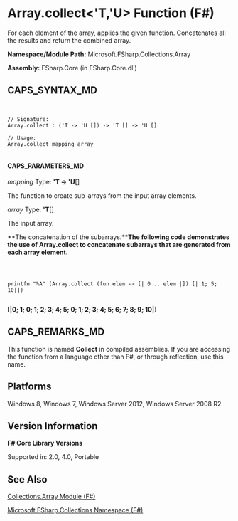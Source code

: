 # Array.collect<'T,'U> Function (F#)

For each element of the array, applies the given function. Concatenates all the results and return the combined array.

**Namespace/Module Path:** Microsoft.FSharp.Collections.Array

**Assembly:** FSharp.Core (in FSharp.Core.dll)


## CAPS_SYNTAX_MD



```


// Signature:
Array.collect : ('T -> 'U []) -> 'T [] -> 'U []

// Usage:
Array.collect mapping array


```



#### CAPS_PARAMETERS_MD
*mapping*
Type: **'T -&gt; 'U**[[]](http://msdn.microsoft.com/en-us/library/def20292-9aae-4596-9275-b94e594f8493)


The function to create sub-arrays from the input array elements.


*array*
Type: **'T**[[]](http://msdn.microsoft.com/en-us/library/def20292-9aae-4596-9275-b94e594f8493)


The input array.



**The concatenation of the subarrays.****The following code demonstrates the use of Array.collect to concatenate subarrays that are generated from each array element.**


```



printfn "%A" (Array.collect (fun elem -> [| 0 .. elem |]) [| 1; 5; 10|])


```



**[|0; 1; 0; 1; 2; 3; 4; 5; 0; 1; 2; 3; 4; 5; 6; 7; 8; 9; 10|]**
## CAPS_REMARKS_MD
This function is named **Collect** in compiled assemblies. If you are accessing the function from a language other than F#, or through reflection, use this name.


## Platforms
Windows 8, Windows 7, Windows Server 2012, Windows Server 2008 R2


## Version Information
**F# Core Library Versions**

Supported in: 2.0, 4.0, Portable




## See Also
[Collections.Array Module &#40;F&#35;&#41;](Collections.Array+Module+%28F%23%29.md)

[Microsoft.FSharp.Collections Namespace &#40;F&#35;&#41;](Microsoft.FSharp.Collections+Namespace+%28F%23%29.md)

